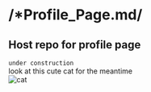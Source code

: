 # /***Profile_Page.md**/
## Host repo for profile page
`under construction`  
look at this cute cat for the meantime  
![cat](https://avatars.githubusercontent.com/u/80444139?v=4)